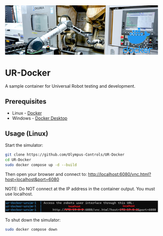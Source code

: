 ![ur](docs/ur-hero.png)

# UR-Docker

A sample container for Universal Robot testing and development.

## Prerequisites

* Linux - [Docker](https://docs.docker.com/engine/install/ubuntu/)
* Windows - [Docker Desktop](https://docs.docker.com/desktop/install/windows-install/)

## Usage (Linux)

Start the simulator:

```bash
git clone https://github.com/Olympus-Controls/UR-Docker
cd UR-Docker
sudo docker compose up -d --build
```

Then open your browser and connect to: [http://localhost:6080/vnc.html?host=localhost&port=6080](http://localhost:6080/vnc.html?host=localhost&port=6080)

NOTE: Do NOT connect at the IP address in the container output. You must use localhost.

![wrong address](docs/console-address.png)

To shut down the simulator:

```bash
sudo docker compose down
```
